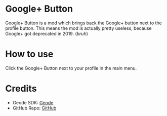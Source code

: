 # Google+ Button

Google+ Button is a mod which brings back the Google+ button next to the profile button.
This means the mod is actually pretty useless, because Google+ got deprecated in 2019. (*bruh*)

# How to use
Click the Google+ Button next to your profile in the main menu.

# Credits
- Geode SDK: [Geode](https://geode-sdk.org)
- GitHub Repo: [GitHub](https://github.com/lce2011/GooglePlusButton)